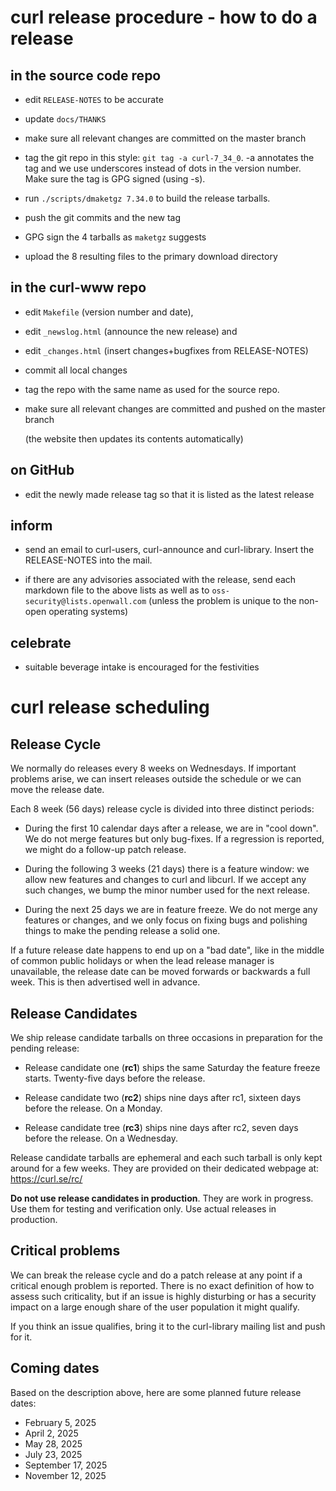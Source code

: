 <!--
Copyright (C) Daniel Stenberg, <daniel@haxx.se>, et al.

SPDX-License-Identifier: curl
-->

curl release procedure - how to do a release
============================================

in the source code repo
-----------------------

- edit `RELEASE-NOTES` to be accurate

- update `docs/THANKS`

- make sure all relevant changes are committed on the master branch

- tag the git repo in this style: `git tag -a curl-7_34_0`. -a annotates the
  tag and we use underscores instead of dots in the version number. Make sure
  the tag is GPG signed (using -s).

- run `./scripts/dmaketgz 7.34.0` to build the release tarballs.

- push the git commits and the new tag

- GPG sign the 4 tarballs as `maketgz` suggests

- upload the 8 resulting files to the primary download directory

in the curl-www repo
--------------------

- edit `Makefile` (version number and date),

- edit `_newslog.html` (announce the new release) and

- edit `_changes.html` (insert changes+bugfixes from RELEASE-NOTES)

- commit all local changes

- tag the repo with the same name as used for the source repo.

- make sure all relevant changes are committed and pushed on the master branch

  (the website then updates its contents automatically)

on GitHub
---------

- edit the newly made release tag so that it is listed as the latest release

inform
------

- send an email to curl-users, curl-announce and curl-library. Insert the
  RELEASE-NOTES into the mail.

- if there are any advisories associated with the release, send each markdown
  file to the above lists as well as to `oss-security@lists.openwall.com`
  (unless the problem is unique to the non-open operating systems)

celebrate
---------

- suitable beverage intake is encouraged for the festivities

curl release scheduling
=======================

Release Cycle
-------------

We normally do releases every 8 weeks on Wednesdays. If important problems
arise, we can insert releases outside the schedule or we can move the release
date.

Each 8 week (56 days) release cycle is divided into three distinct periods:

- During the first 10 calendar days after a release, we are in "cool down". We
  do not merge features but only bug-fixes. If a regression is reported, we
  might do a follow-up patch release.

- During the following 3 weeks (21 days) there is a feature window: we allow
  new features and changes to curl and libcurl. If we accept any such changes,
  we bump the minor number used for the next release.

- During the next 25 days we are in feature freeze. We do not merge any
  features or changes, and we only focus on fixing bugs and polishing things
  to make the pending release a solid one.

If a future release date happens to end up on a "bad date", like in the middle
of common public holidays or when the lead release manager is unavailable, the
release date can be moved forwards or backwards a full week. This is then
advertised well in advance.

Release Candidates
------------------

We ship release candidate tarballs on three occasions in preparation for the
pending release:

- Release candidate one (**rc1**) ships the same Saturday the feature freeze
  starts. Twenty-five days before the release.

- Release candidate two (**rc2**) ships nine days after rc1, sixteen days
  before the release. On a Monday.

- Release candidate tree (**rc3**) ships nine days after rc2, seven days
  before the release. On a Wednesday.

Release candidate tarballs are ephemeral and each such tarball is only kept
around for a few weeks. They are provided on their dedicated webpage at:
https://curl.se/rc/

**Do not use release candidates in production**. They are work in progress.
Use them for testing and verification only. Use actual releases in production.

Critical problems
-----------------

We can break the release cycle and do a patch release at any point if a
critical enough problem is reported. There is no exact definition of how to
assess such criticality, but if an issue is highly disturbing or has a
security impact on a large enough share of the user population it might
qualify.

If you think an issue qualifies, bring it to the curl-library mailing list and
push for it.

Coming dates
------------

Based on the description above, here are some planned future release dates:

- February 5, 2025
- April 2, 2025
- May 28, 2025
- July 23, 2025
- September 17, 2025
- November 12, 2025
